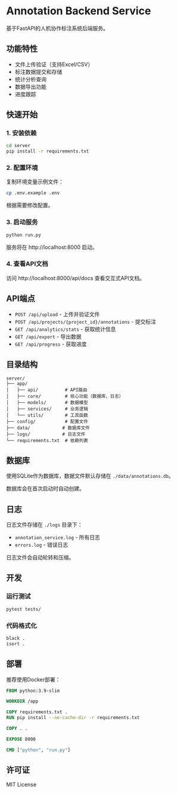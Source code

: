 # Annotation Backend Service

基于FastAPI的人机协作标注系统后端服务。

## 功能特性

- 文件上传验证（支持Excel/CSV）
- 标注数据提交和存储
- 统计分析查询
- 数据导出功能
- 进度跟踪

## 快速开始

### 1. 安装依赖

```bash
cd server
pip install -r requirements.txt
```

### 2. 配置环境

复制环境变量示例文件：
```bash
cp .env.example .env
```

根据需要修改配置。

### 3. 启动服务

```bash
python run.py
```

服务将在 http://localhost:8000 启动。

### 4. 查看API文档

访问 http://localhost:8000/api/docs 查看交互式API文档。

## API端点

- `POST /api/upload` - 上传并验证文件
- `POST /api/projects/{project_id}/annotations` - 提交标注
- `GET /api/analytics/stats` - 获取统计信息
- `GET /api/export` - 导出数据
- `GET /api/progress` - 获取进度

## 目录结构

```
server/
├── app/
│   ├── api/          # API路由
│   ├── core/         # 核心功能（数据库、日志）
│   ├── models/       # 数据模型
│   ├── services/     # 业务逻辑
│   └── utils/        # 工具函数
├── config/           # 配置文件
├── data/            # 数据库文件
├── logs/            # 日志文件
└── requirements.txt  # 依赖列表
```

## 数据库

使用SQLite作为数据库，数据文件默认存储在 `./data/annotations.db`。

数据库会在首次启动时自动创建。

## 日志

日志文件存储在 `./logs` 目录下：
- `annotation_service.log` - 所有日志
- `errors.log` - 错误日志

日志文件会自动轮转和压缩。

## 开发

### 运行测试

```bash
pytest tests/
```

### 代码格式化

```bash
black .
isort .
```

## 部署

推荐使用Docker部署：

```dockerfile
FROM python:3.9-slim

WORKDIR /app

COPY requirements.txt .
RUN pip install --no-cache-dir -r requirements.txt

COPY . .

EXPOSE 8000

CMD ["python", "run.py"]
```

## 许可证

MIT License